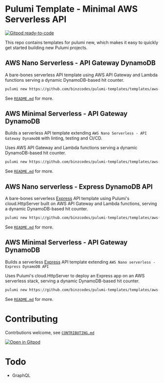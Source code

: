 # Pulumi Template - Minimal AWS Serverless API

[![Gitpod ready-to-code](https://img.shields.io/badge/Gitpod-ready--to--code-908a85?logo=gitpod)](https://gitpod.io/#https://github.com/binzcodes/pulumi-templates)

This repo contains templates for pulumi new, which makes it easy to quickly get started building new Pulumi projects.

## AWS Nano Serverless - API Gateway DynamoDB

A bare-bones serverless API template using AWS API Gateway and Lambda functions serving a dynamic DynamoDB-based hit counter.

```bash
pulumi new https://github.com/binzcodes/pulumi-templates/templates/aws-nano-dynamo-api-gateway
```

See [`README.md`](templates/aws-nano-dynamo-api-gateway/README.md) for more.

## AWS Minimal Serverless - API Gateway DynamoDB

Builds a serverless API template extending `AWS Nano Serverless - API Gateway DynamoDB` with linting, testing and CI/CD.

Uses AWS API Gateway and Lambda functions serving a dynamic DynamoDB-based hit counter.

```bash
pulumi new https://github.com/binzcodes/pulumi-templates/templates/aws-minimal-dynamo-api-gateway
```

See [`README.md`](templates/aws-minimal-dynamo-api-gateway/README.md) for more.

## AWS Nano serverless - Express DynamoDB API

A bare-bones serverless [Express](https://expressjs.com/) API template using Pulumi's cloud.HttpServer built on AWS API Gateway and Lambda functions, serving a dynamic DynamoDB-based hit counter.

```bash
pulumi new https://github.com/binzcodes/pulumi-templates/templates/aws-nano-express-dynamo-api
```

See [`README.md`](templates/aws-nano-express-dynamo-api/README.md) for more.

## AWS Minimal Serverless - API Gateway DynamoDB

Builds a serverless [Express](https://expressjs.com/) API template extending `AWS Nano serverless - Express DynamoDB API`

Uses Pulumi's cloud.HttpServer to deploy an Express app on an AWS serverless stack, serving a dynamic DynamoDB-based hit counter.

```bash
pulumi new https://github.com/binzcodes/pulumi-templates/templates/aws-minimal-express-dynamo-api
```

See [`README.md`](templates/aws-minimal-express-dynamo-api/README.md) for more.

# Contributing

Contrbutions welcome, see [`CONTRIBUTING.md`](CONTRIBUTING.md)

[![Open in Gitpod](https://gitpod.io/button/open-in-gitpod.svg)](https://gitpod.io/#https://github.com/binzcodes/pulumi-templates)

# Todo

- GraphQL
